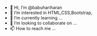 - 👋 Hi, I’m @babuhariharan
- 👀 I’m interested in HTML,CSS,Bootstrap,
- 🌱 I’m currently learning ...
- 💞️ I’m looking to collaborate on ...
- 📫 How to reach me ...

<!---
babuhariharan/babuhariharan is a ✨ special ✨ repository because its `README.md` (this file) appears on your GitHub profile.
You can click the Preview link to take a look at your changes.
--->

